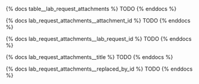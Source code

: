 {% docs table__lab_request_attachments %}
TODO
{% enddocs %}

{% docs lab_request_attachments__attachment_id %}
TODO
{% enddocs %}

{% docs lab_request_attachments__lab_request_id %}
TODO
{% enddocs %}

{% docs lab_request_attachments__title %}
TODO
{% enddocs %}

{% docs lab_request_attachments__replaced_by_id %}
TODO
{% enddocs %}
